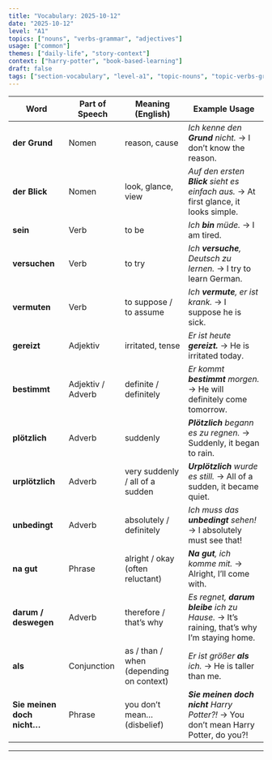 ```yaml
---
title: "Vocabulary: 2025-10-12"
date: "2025-10-12"
level: "A1"
topics: ["nouns", "verbs-grammar", "adjectives"]
usage: ["common"]
themes: ["daily-life", "story-context"]
context: ["harry-potter", "book-based-learning"]
draft: false
tags: ["section-vocabulary", "level-a1", "topic-nouns", "topic-verbs-grammar", "topic-adjectives", "usage-common", "theme-daily-life", "theme-story-context", "context-harry-potter", "context-book-based-learning"]
---
```

| Word                       | Part of Speech    | Meaning (English)                       | Example Usage                                                                            |
| -------------------------- | ----------------- | --------------------------------------- | ---------------------------------------------------------------------------------------- |
| **der Grund**              | Nomen             | reason, cause                           | *Ich kenne den **Grund** nicht.* → I don’t know the reason.                              |
| **der Blick**              | Nomen             | look, glance, view                      | *Auf den ersten **Blick** sieht es einfach aus.* → At first glance, it looks simple.     |
| **sein**                   | Verb              | to be                                   | *Ich **bin** müde.* → I am tired.                                                        |
| **versuchen**              | Verb              | to try                                  | *Ich **versuche**, Deutsch zu lernen.* → I try to learn German.                          |
| **vermuten**               | Verb              | to suppose / to assume                  | *Ich **vermute**, er ist krank.* → I suppose he is sick.                                 |
| **gereizt**                | Adjektiv          | irritated, tense                        | *Er ist heute **gereizt.*** → He is irritated today.                                     |
| **bestimmt**               | Adjektiv / Adverb | definite / definitely                   | *Er kommt **bestimmt** morgen.* → He will definitely come tomorrow.                      |
| **plötzlich**              | Adverb            | suddenly                                | ***Plötzlich** begann es zu regnen.* → Suddenly, it began to rain.                       |
| **urplötzlich**            | Adverb            | very suddenly / all of a sudden         | ***Urplötzlich** wurde es still.* → All of a sudden, it became quiet.                    |
| **unbedingt**              | Adverb            | absolutely / definitely                 | *Ich muss das **unbedingt** sehen!* → I absolutely must see that!                        |
| **na gut**                 | Phrase            | alright / okay (often reluctant)        | ***Na gut**, ich komme mit.* → Alright, I’ll come with.                                  |
| **darum / deswegen**       | Adverb            | therefore / that’s why                  | *Es regnet, **darum bleibe** ich zu Hause.* → It’s raining, that’s why I’m staying home. |
| **als**                    | Conjunction       | as / than / when (depending on context) | *Er ist größer **als** ich.* → He is taller than me.                                     |
| **Sie meinen doch nicht…** | Phrase            | you don’t mean… (disbelief)             | ***Sie meinen doch nicht** Harry Potter?!* → You don’t mean Harry Potter, do you?!       |

---
